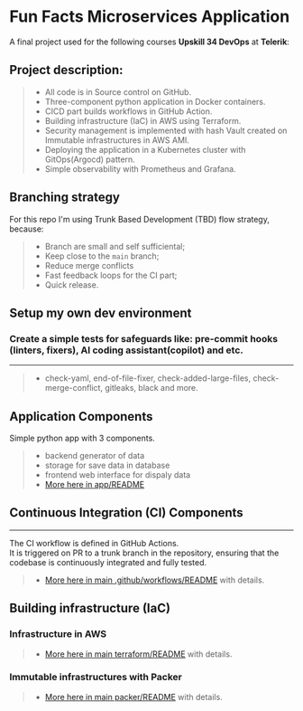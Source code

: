 # Fun Facts Microservices Application
A final project used for the following courses **Upskill 34 DevOps**  at **Telerik**:

## Project description:
> - All code is in Source control on GitHub.
> - Three-component python application in Docker containers.
> - CICD part builds workflows in GitHub Action.
> - Building infrastructure (IaC) in AWS using Terraform.
> - Security management is implemented with hash Vault created on Immutable infrastructures in AWS AMI.
> - Deploying the application in a Kubernetes cluster with GitOps(Argocd) pattern.
> - Simple observability with Prometheus and Grafana.

## Branching strategy
For this repo I'm using Trunk Based Development (TBD) flow strategy, because:
> - Branch are small and self sufficiental;
> - Keep close to the `main` branch;
> - Reduce merge conflicts
> - Fast feedback loops for the CI part;
> - Quick release.

## Setup my own dev environment
### Create a simple tests for safeguards like: pre-commit hooks (linters, fixers),  AI coding assistant(copilot)  and etc.
***
> - check-yaml, end-of-file-fixer, check-added-large-files, check-merge-conflict, gitleaks, black and more.

## Application Components
Simple python app with 3 components.
> - backend generator of data
> - storage for save data in database
> - frontend web interface for dispaly data
> - [More here in app/README](app/README.md)

## Continuous Integration (CI) Components
***
The CI workflow is defined in GitHub Actions.\
It is triggered on PR to a trunk branch in the repository,
ensuring that the codebase is continuously integrated and fully tested.

> - [More here in main .github/workflows/README](.github/workflows/README.md) with details.

## Building infrastructure (IaC)
### Infrastructure in AWS
> - [More here in main terraform/README](terraform/README.md) with details.
### Immutable infrastructures with Packer
> - [More here in main packer/README](packer/README.md) with details.
